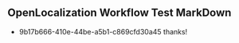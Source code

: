## OpenLocalization Workflow Test MarkDown
* 9b17b666-410e-44be-a5b1-c869cfd30a45 
thanks!<!--HONumber=Mar16_HO4-->
